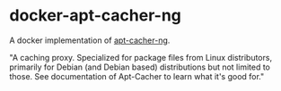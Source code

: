 # docker-apt-cacher-ng

A docker implementation of [apt-cacher-ng](https://www.unix-ag.uni-kl.de/~bloch/acng/).

"A caching proxy. Specialized for package files from Linux distributors, primarily for Debian (and Debian based) distributions but not limited to those. See documentation of Apt-Cacher to learn what it's good for."
